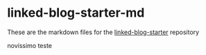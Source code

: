 # linked-blog-starter-md
These are the markdown files for the [linked-blog-starter](https://github.com/matthewwong525/linked-blog-starter) repository

novíssimo teste
